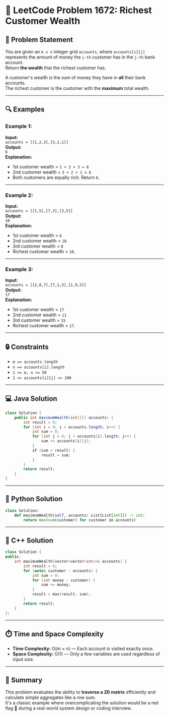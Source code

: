 # 🚀 LeetCode Problem 1672: Richest Customer Wealth

## 📘 Problem Statement
You are given an `m x n` integer grid `accounts`, where `accounts[i][j]` represents the amount of money the `i-th` customer has in the `j-th` bank account.  
Return **the wealth** that the richest customer has.

A customer's wealth is the sum of money they have in **all** their bank accounts.  
The richest customer is the customer with the **maximum** total wealth.

---

## 🔍 Examples

### Example 1:
**Input:**  
`accounts = [[1,2,3],[3,2,1]]`  
**Output:**  
`6`  
**Explanation:**  
- 1st customer wealth = `1 + 2 + 3 = 6`
- 2nd customer wealth = `3 + 2 + 1 = 6`
- Both customers are equally rich. Return `6`.

---

### Example 2:
**Input:**  
`accounts = [[1,5],[7,3],[3,5]]`  
**Output:**  
`10`  
**Explanation:**  
- 1st customer wealth = `6`
- 2nd customer wealth = `10`
- 3rd customer wealth = `8`
- Richest customer wealth = `10`.

---

### Example 3:
**Input:**  
`accounts = [[2,8,7],[7,1,3],[1,9,5]]`  
**Output:**  
`17`  
**Explanation:**  
- 1st customer wealth = `17`
- 2nd customer wealth = `11`
- 3rd customer wealth = `15`
- Richest customer wealth = `17`.

---

## 🔒 Constraints
- `m == accounts.length`
- `n == accounts[i].length`
- `1 <= m, n <= 50`
- `1 <= accounts[i][j] <= 100`

---

## 💻 Java Solution
```java
class Solution {
    public int maximumWealth(int[][] accounts) {
        int result = 0;
        for (int i = 0; i < accounts.length; i++) {
            int sum = 0;
            for (int j = 0; j < accounts[i].length; j++) {
                sum += accounts[i][j];
            }
            if (sum > result) {
                result = sum;
            }
        }
        return result;
    }
}
```

---

## 🐍 Python Solution
```python
class Solution:
    def maximumWealth(self, accounts: List[List[int]]) -> int:
        return max(sum(customer) for customer in accounts)
```

---

## 💠 C++ Solution
```cpp
class Solution {
public:
    int maximumWealth(vector<vector<int>>& accounts) {
        int result = 0;
        for (auto& customer : accounts) {
            int sum = 0;
            for (int money : customer) {
                sum += money;
            }
            result = max(result, sum);
        }
        return result;
    }
};
```

---

## ⏱️ Time and Space Complexity
- **Time Complexity:** O(m × n) — Each account is visited exactly once.
- **Space Complexity:** O(1) — Only a few variables are used regardless of input size.

---

## 🌟 Summary
This problem evaluates the ability to **traverse a 2D matrix** efficiently and calculate simple aggregates like a row sum.  
It's a classic example where overcomplicating the solution would be a red flag 🚩 during a real-world system design or coding interview.
